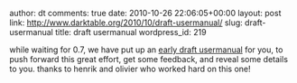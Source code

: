 author: dt
comments: true
date: 2010-10-26 22:06:05+00:00
layout: post
link: http://www.darktable.org/2010/10/draft-usermanual/
slug: draft-usermanual
title: draft usermanual
wordpress_id: 219

while waiting for 0.7, we have put up an [early draft usermanual](http://darktable.sourceforge.net/darktable-usermanual-draft-20101022.pdf) for you, to push forward this great effort, get some feedback, and reveal some details to you.
thanks to henrik and olivier who worked hard on this one!
